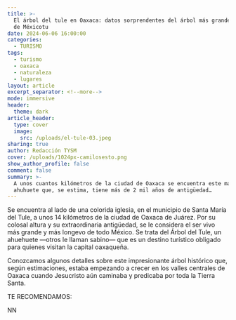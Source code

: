 ```yaml
---
title: >-
  El árbol del tule en Oaxaca: datos sorprendentes del árbol más grande y viejo
  de Méxicotu
date: 2024-06-06 16:00:00
categories:
  - TURISMO
tags:
  - turismo
  - oaxaca
  - naturaleza
  - lugares
layout: article
excerpt_separator: <!--more-->
mode: immersive
header:
  theme: dark
article_header:
  type: cover
  image:
    src: /uploads/el-tule-03.jpeg
sharing: true
author: Redacción TYSM
cover: /uploads/1024px-camilosesto.png
show_author_profile: false
comment: false
summary: >-
  A unos cuantos kilómetros de la ciudad de Oaxaca se encuentra este majestuoso
  ahuhuete que, se estima, tiene más de 2 mil años de antigüedad…
---
```

Se encuentra al lado de una colorida iglesia, en el municipio de Santa María del Tule, a unos 14 kilómetros de la ciudad de Oaxaca de Juárez. Por su colosal altura y su extraordinaria antigüedad, se le considera el ser vivo más grande y más longevo de todo México. Se trata del Árbol del Tule, un ahuehuete —otros le llaman sabino— que es un destino turístico obligado para quienes visitan la capital oaxaqueña.

Conozcamos algunos detalles sobre este impresionante árbol histórico que, según estimaciones, estaba empezando a crecer en los valles centrales de Oaxaca cuando Jesucristo aún caminaba y predicaba por toda la Tierra Santa.

TE RECOMENDAMOS:

NN

&nbsp;